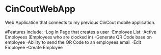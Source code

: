 # CinCoutWebApp
Web Application that connects to my previous CinCout mobile application.

#Features Include:
-Log In Page that creates a user
-Employee List
-Active Employees (Employees who are clocked in)
-Generate QR Code base on employee
-Ability to send the QR Code to an employees email
-Edit Employee
-Create Employee

